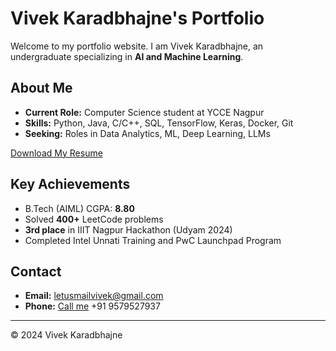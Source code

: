 # Vivek Karadbhajne's Portfolio

Welcome to my portfolio website. I am Vivek Karadbhajne, an undergraduate specializing in **AI and Machine Learning**.

## About Me

- **Current Role:** Computer Science student at YCCE Nagpur
- **Skills:** Python, Java, C/C++, SQL, TensorFlow, Keras, Docker, Git
- **Seeking:** Roles in Data Analytics, ML, Deep Learning, LLMs

[Download My Resume](Vivek_Karadbhajne.pdf)

## Key Achievements

- B.Tech (AIML) CGPA: **8.80**
- Solved **400+** LeetCode problems
- **3rd place** in IIIT Nagpur Hackathon (Udyam 2024)
- Completed Intel Unnati Training and PwC Launchpad Program

## Contact

- **Email:** [letusmailvivek@gmail.com](mailto:letusmailvivek@gmail.com)
- **Phone:** [Call me](tel:957-9527-937) +91 9579527937

---

© 2024 Vivek Karadbhajne
